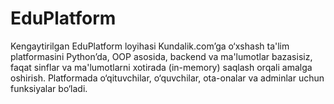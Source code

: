 # EduPlatform
Kengaytirilgan EduPlatform loyihasi
Kundalik.com’ga o‘xshash ta'lim platformasini Python’da, OOP asosida, backend va ma'lumotlar bazasisiz, faqat sinflar va ma'lumotlarni xotirada (in-memory) saqlash orqali amalga oshirish. Platformada o‘qituvchilar, o‘quvchilar, ota-onalar va adminlar uchun funksiyalar bo‘ladi.
